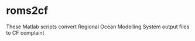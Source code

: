 roms2cf
=======

These Matlab scripts convert Regional Ocean Modelling System output files to CF complaint
